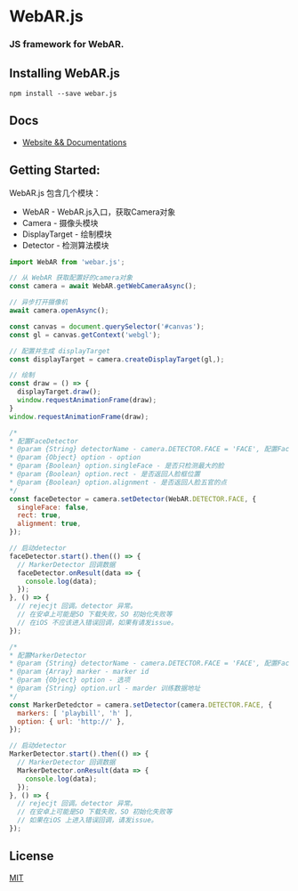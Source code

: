 # WebAR.js

### JS framework for WebAR.

## Installing WebAR.js

    npm install --save webar.js

## Docs

- <a href="http://ar.uc.cn/docs/webar/index.html">Website && Documentations</a>

## Getting Started:

WebAR.js 包含几个模块：

-   WebAR - WebAR.js入口，获取Camera对象
-   Camera - 摄像头模块
-   DisplayTarget - 绘制模块
-   Detector - 检测算法模块

```javascript
import WebAR from 'webar.js';

// 从 WebAR 获取配置好的camera对象
const camera = await WebAR.getWebCameraAsync();

// 异步打开摄像机
await camera.openAsync();

const canvas = document.querySelector('#canvas');
const gl = canvas.getContext('webgl');

// 配置并生成 displayTarget
const displayTarget = camera.createDisplayTarget(gl,);

// 绘制
const draw = () => {
  displayTarget.draw();
  window.requestAnimationFrame(draw);
}
window.requestAnimationFrame(draw);

/*
* 配置FaceDetector
* @param {String} detectorName - camera.DETECTOR.FACE = 'FACE', 配置FaceDetector
* @param {Object} option - option
* @param {Boolean} option.singleFace - 是否只检测最大的脸
* @param {Boolean} option.rect - 是否返回人脸框位置
* @param {Boolean} option.alignment - 是否返回人脸五官的点
*/
const faceDetector = camera.setDetector(WebAR.DETECTOR.FACE, {
  singleFace: false,
  rect: true,
  alignment: true,
});

// 启动detector
faceDetector.start().then(() => {
  // MarkerDetector 回调数据
  faceDetector.onResult(data => {
    console.log(data);
  });
}, () => {
  // rejecjt 回调。detector 异常。
  // 在安卓上可能是SO 下载失败，SO 初始化失败等
  // 在iOS 不应该进入错误回调，如果有请发issue。
});

/*
* 配置MarkerDetector
* @param {String} detectorName - camera.DETECTOR.FACE = 'FACE', 配置FaceDetector
* @param {Array} marker - marker id
* @param {Object} option - 选项
* @param {String} option.url - marder 训练数据地址
*/
const MarkerDetedctor = camera.setDetector(camera.DETECTOR.FACE, {
  markers: [ 'playbill', 'h' ],
  option: { url: 'http://' },
});

// 启动detector
MarkerDetector.start().then(() => {
  // MarkerDetector 回调数据
  MarkerDetector.onResult(data => {
    console.log(data);
  });
}, () => {
  // rejecjt 回调。detector 异常。
  // 在安卓上可能是SO 下载失败，SO 初始化失败等
  // 如果在iOS 上进入错误回调，请发issue。
});

```
## License
<a href="https://github.com/alibaba/webar.js/blob/master/LICENSE">MIT</a>
